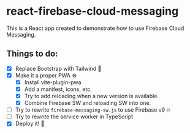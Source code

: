 # react-firebase-cloud-messaging

This is a React app created to demonstrate how to use Firebase Cloud Messaging.

## Things to do:

- [x] Replace Bootstrap with Tailwind 💅
- [x] Make it a proper PWA ⚙️
  - [x] Install vite-plugin-pwa
  - [x] Add a manifest, icons, etc.
  - [x] Try to add reloading when a new version is available.
  - [x] Combine Firebase SW and reloading SW into one.
- [ ] Try to rewrite `firebase-messaging-sw.js` to use Firebase v9 🔥
- [ ] Try to rewrite the service worker in TypeScript
- [x] Deploy it! 🚀
